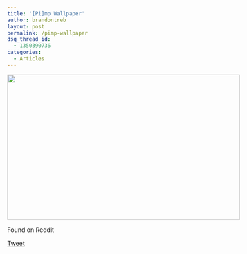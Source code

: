 ```yaml
---
title: '[Pi]mp Wallpaper'
author: brandontreb
layout: post
permalink: /pimp-wallpaper
dsq_thread_id:
  - 1350390736
categories:
  - Articles
---
```

<div id="attachment_1351" class="wp-caption alignnone" style="width: 548px">
  <a href="http://brandontreb.com/wp-content/uploads/2011/01/MvTPa.jpg"><img class="size-full wp-image-1351  " title="MvTPa" src="http://brandontreb.com/wp-content/uploads/2011/01/MvTPa.jpg" alt="" width="538" height="336" /></a> 
  
  <p class="wp-caption-text">
    Found on Reddit
  </p>
</div>

<div style="">
  <a href="http://twitter.com/share" class="twitter-share-button" data-count="horizontal" data-text="[Pi]mp Wallpaper" data-url="http://brandontreb.com/pimp-wallpaper"  data-via="brandontreb" data-related="brandontreb:">Tweet</a>
</div>